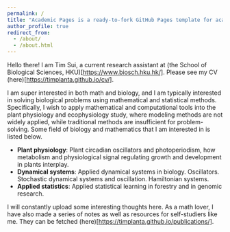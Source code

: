 ```yaml
---
permalink: /
title: "Academic Pages is a ready-to-fork GitHub Pages template for academic personal websites"
author_profile: true
redirect_from: 
  - /about/
  - /about.html
---
```


Hello there! I am Tim Sui, a current research assistant at (the School of Biological Sciences, HKU)[https://www.biosch.hku.hk/]. Please see my CV (here)[https://timplanta.github.io/cv/]. 

I am super interested in both math and biology, and I am typically interested in solving biological problems using mathematical and statistical methods. Specifically, I wish to apply mathematical and computational tools into the plant physiology and ecophysiology study, where modeling methods are not widely applied, while traditional methods are insufficient for problem-solving. Some field of biology and mathematics that I am interested in is listed below.
*	**Plant physiology**: Plant circadian oscillators and photoperiodism, how metabolism and physiological signal regulating growth and development in plants interplay.
*	**Dynamical systems**: Applied dynamical systems in biology. Oscillators. Stochastic dynamical systems and oscillation. Hamiltonian systems.
*	**Applied statistics**: Applied statistical learning in forestry and in genomic research.

I will constantly upload some interesting thoughts here. As a math lover, I have also made a series of notes as well as resources for self-studiers like me. They can be fetched (here)[https://timplanta.github.io/publications/].

